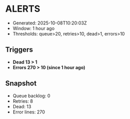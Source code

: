 # ALERTS

- Generated: 2025-10-08T10:20:03Z
- Window: 1 hour ago
- Thresholds: queue>20, retries>10, dead>1, errors>10

## Triggers
- **Dead 13 > 1**
- **Errors 270 > 10 (since 1 hour ago)**

## Snapshot
- Queue backlog: 0
- Retries: 8
- Dead: 13
- Error lines: 270
